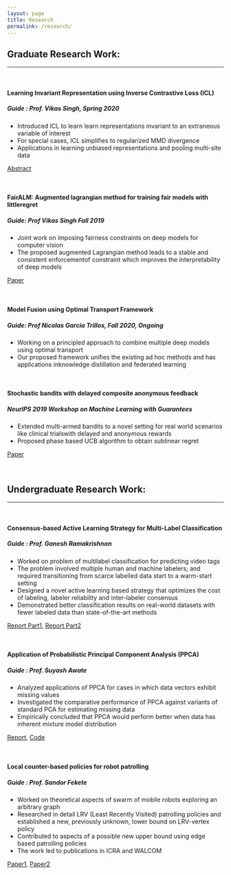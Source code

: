 ```yaml
---
layout: page
title: Research
permalink: /research/
---
```


## Graduate Research Work:

****
<br>

#### Learning Invariant Representation using Inverse Contrastive Loss (ICL)
##### Guide : Prof. Vikas Singh, *Spring 2020*
* Introduced ICL to learn learn representations invariant to an extraneous variable of interest
* For special cases, ICL simplifies to regularized MMD divergence
* Applications in learning unbiased representations and pooling multi-site data

[Abstract](https://drive.google.com/file/d/1ah66fSrfzaEiTkdC8Vu-tcWy1FJjf_oH/view)

<br>

#### FairALM: Augmented lagrangian method for training fair models with littleregret
##### Guide: Prof Vikas Singh *Fall 2019*
* Joint work on imposing fairness constraints on deep models for computer vision
* The proposed augmented Lagrangian method leads to a stable and consistent enforcementof constraint which improves the interpretability of deep models

[Paper](https://arxiv.org/abs/2004.01355)

<br>

#### Model Fusion using Optimal Transport Framework
##### Guide: Prof Nicolas Garcia Trillos, *Fall 2020, Ongoing*
* Working on a principled approach to combine multiple deep models using optimal transport
* Our proposed framework unifies the existing ad hoc methods and has applications inknowledge distillation and federated learning

<br>

#### Stochastic bandits with delayed composite anonymous feedback
##### NeurIPS 2019 Workshop on Machine Learning with Guarantees
* Extended multi-armed bandits to a novel setting for real world scenarios like clinical trialswith delayed and anonymous rewards 
* Proposed phase based UCB algorithm to obtain sublinear regret

[Paper](https://arxiv.org/abs/1910.01161)

<br>

## Undergraduate Research Work:

****
<br>

#### Consensus-based Active Learning Strategy for Multi-Label Classification
##### Guide : Prof. Ganesh Ramakrishnan
* Worked on problem of multilabel classification for predicting video tags
* The problem involved multiple human and machine labelers; and required transitioning from scarce labelled data start to a warm-start setting
* Designed a novel active learning based strategy that optimizes the cost of labeling, labeler reliability and inter-labeler consensus
* Demonstrated better classification results on real-world datasets with fewer labeled data than state-of-the-art methods 

[Report Part1](https://adityakumarakash.github.io/btp/btp_part1_report.pdf), [Report Part2](https://adityakumarakash.github.io/btp/btp_part2_report.pdf)

<br>

#### Application of Probabilistic Principal Component Analysis (PPCA)
##### Guide : Prof. Suyash Awate
* Analyzed applications of PPCA for cases in which data vectors exhibit missing values
* Investigated the comparative performance of PPCA against variants of standard PCA for estimating missing data
* Empirically concluded that PPCA would perform better when data has inherent mixture model distribution 

[Report](https://adityakumarakash.github.io/rnd/RndReport.pdf), [Code](https://github.com/adityakumarakash/RnD)

<br>

#### Local counter-based policies for robot patrolling
##### Guide : Prof. Sandor Fekete
* Worked on theoretical aspects of swarm of mobile robots exploring an arbitrary graph
* Researched in detail LRV (Least Recently Visited) patrolling policies and established a new, previously unknown, lower bound on LRV-vertex policy
* Contributed to aspects of a possible new upper bound using edge based patrolling policies
* The work led to publications in ICRA and WALCOM 

[Paper1](https://adityakumarakash.github.io/publication/lower_bound_arxiv.pdf), [Paper2](https://adityakumarakash.github.io/publication/local_patrol.pdf)
